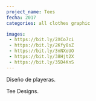 ```yaml
---
project_name: Tees
fecha: 2017
categories: all clothes graphic

images:
 - https://bit.ly/2XCo7ci
 - https://bit.ly/2Kfy8sZ
 - https://bit.ly/3nNXoUO
 - https://bit.ly/38Hjt2X
 - https://bit.ly/35D4KnS
---
```

Diseño de playeras.


Tee Designs.
